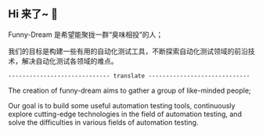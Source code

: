 ## Hi 来了~ 👋

Funny-Dream 是希望能聚拢一群“臭味相投”的人；

我们的目标是构建一些有用的自动化测试工具，不断探索自动化测试领域的前沿技术，解决自动化测试各领域的难点。

```
----------------------------- translate -----------------------------
````

The creation of funny-dream aims to gather a group of like-minded people;

Our goal is to build some useful automation testing tools, continuously explore cutting-edge technologies in the field of automation testing, and solve the difficulties in various fields of automation testing.



<!--

**Here are some ideas to get you started:**

🙋‍♀️ A short introduction - what is your organization all about?
🌈 Contribution guidelines - how can the community get involved?
👩‍💻 Useful resources - where can the community find your docs? Is there anything else the community should know?
🍿 Fun facts - what does your team eat for breakfast?
🧙 Remember, you can do mighty things with the power of [Markdown](https://docs.github.com/github/writing-on-github/getting-started-with-writing-and-formatting-on-github/basic-writing-and-formatting-syntax)
-->
